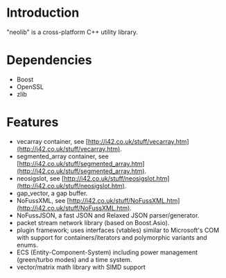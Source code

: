 # Introduction
"neolib" is a cross-platform C++ utility library.

# Dependencies
* Boost
* OpenSSL
* zlib

# Features
* vecarray container, see [http://i42.co.uk/stuff/vecarray.htm](http://i42.co.uk/stuff/vecarray.htm).
* segmented_array container, see [http://i42.co.uk/stuff/segmented_array.htm](http://i42.co.uk/stuff/segmented_array.htm).
* neosigslot, see [http://i42.co.uk/stuff/neosigslot.htm](http://i42.co.uk/stuff/neosigslot.htm).
* gap_vector, a gap buffer.
* NoFussXML, see [http://i42.co.uk/stuff/NoFussXML.htm](http://i42.co.uk/stuff/NoFussXML.htm).
* NoFussJSON, a fast JSON and Relaxed JSON parser/generator.
* packet stream network library (based on Boost.Asio).
* plugin framework; uses interfaces (vtables) similar to Microsoft's COM with support for containers/iterators and polymorphic variants and enums.
* ECS (Entity-Component-System) including power management (green/turbo modes) and a time system.
* vector/matrix math library with SIMD support
